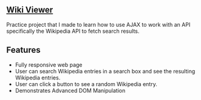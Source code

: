 ## [Wiki Viewer](https://michaelcheng022.github.io/wiki-viewer-app/)
Practice project that I made to learn how to use AJAX to work with an API specifically the Wikipedia API to fetch search results.

## Features
* Fully responsive web page
* User can search Wikipedia entries in a search box and see the resulting Wikipedia entries.
* User can click a button to see a random Wikipedia entry.
* Demonstrates Advanced DOM Manipulation
